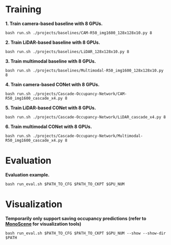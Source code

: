 # Training
**1. Train camera-based baseline with 8 GPUs.**
```
bash run.sh ./projects/baselines/CAM-R50_img1600_128x128x10.py 8
```

**2. Train LiDAR-based baseline with 8 GPUs.**
```
bash run.sh ./projects/baselines/LiDAR_128x128x10.py 8
```

**3. Train multimodal baseline with 8 GPUs.**
```
bash run.sh ./projects/baselines/Multimodal-R50_img1600_128x128x10.py 8
```

**4. Train camera-based CONet with 8 GPUs.**
```
bash run.sh ./projects/Cascade-Occupancy-Network/CAM-R50_img1600_cascade_x4.py 8
```

**5. Train LiDAR-based CONet with 8 GPUs.**
```
bash run.sh ./projects/Cascade-Occupancy-Network/LiDAR_cascade_x4.py 8
```

**6. Train multimodal CONet with 8 GPUs.**
```
bash run.sh ./projects/Cascade-Occupancy-Network/Multimodal-R50_img1600_cascade_x4.py 8
```

# Evaluation
**Evaluation example.**
```
bash run_eval.sh $PATH_TO_CFG $PATH_TO_CKPT $GPU_NUM
```

# Visualization
**Temporarily only support saving occupancy predictions (refer to [MonoScene](https://github.com/astra-vision/MonoScene#visualization) for visualization tools)**
```
bash run_eval.sh $PATH_TO_CFG $PATH_TO_CKPT $GPU_NUM --show --show-dir $PATH
```
